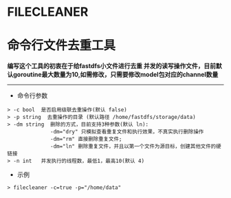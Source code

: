 # FILECLEANER
# 命令行文件去重工具

**编写这个工具的初衷在于给fastdfs小文件进行去重
并发的读写操作文件，目前默认goroutine最大数量为10,如需修改，只需要修改model包对应的channel数量**
* * * 
* 命令行参数
```
> -c bool  是否启用级联去重操作(默认 false)
> -p string  去重操作的目录 (默认路径 /home/fastdfs/storage/data)  
> -dm string  删除的方式，目前支持3种参数(默认 ln):
              -dm="dry" 只模拟查看重复文件和执行效果，不真实执行删除操作
              -dm="rm" 直接删除重复文件; 
              -dm="ln" 删除重复文件，并且以第一个文件为源目标，创建其他文件的硬链接
> -n int   并发执行的线程数，最低1，最高10(默认 4)
```
* 示例  
```
> filecleaner -c=true -p="/home/data"
```


